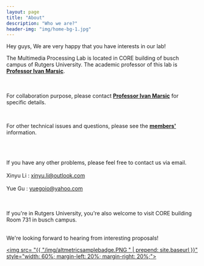 ```yaml
---
layout: page
title: "About"
description: "Who we are?"
header-img: "img/home-bg-1.jpg"
---
```

Hey guys, We are very happy that you have interests in our lab!

The Multimedia Processing Lab is located in CORE building of busch campus of Rutgers University. The academic professor of this lab is <b><a href="http://www.ece.rutgers.edu/~marsic/">Professor Ivan Marsic</a></b>.

<br><br>
For collaboration purpose, please contact <b><a href="http://www.ece.rutgers.edu/~marsic/">Professor Ivan Marsic</a></b> for specific details. 

<br>

For other technical issues and questions, please see the <b><a href="https://lihc9226.github.io/project-pages/members/">members'</a></b> information.

<br><br>

If you have any other problems, please feel free to contact us via email.
<br><br>
Xinyu Li : xinyu.li@outlook.com
<br><br>
Yue Gu : yuegoio@yahoo.com

<br><br>
If you're in Rutgers University, you're also welcome to visit CORE building Room 731 in busch campus.
<br><br>

<p>We're looking forward to hearing from interesting proposals!</p>

<a href="https://www.altmetric.com/"><img src= "{{ "/img/altmetricsamplebadge.PNG " | prepend: site.baseurl }}" style="width: 60%; margin-left: 20%; margin-right: 20%;"></a>

